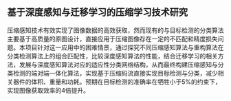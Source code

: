 ## 基于深度感知与迁移学习的压缩学习技术研究

压缩感知技术有效实现了图像数据的高效获取，然而现有的与目标检测的分类算法主要基于高质量的原图设计，直接应用于压缩图像存在一定的不匹配和精度损失问题。本项目针对这一应用中的困难情景，通过探究不同压缩感知算法与重构算法在分类检测算法上的组合匹配性，比较深度感知算法的性能，结合迁移学习的相关方法，发展与深度感知算法对应的适应性分类网络结构，从而最终构建压缩感知与分类检测的端对端一体化算法，实现基于压缩码流直接实现目标检测与分类，减少相关器件的体积、重量和功耗。预期在目标检测的准确率在牺牲小于5%的约束下，实现图像获取效率的4倍提升。
